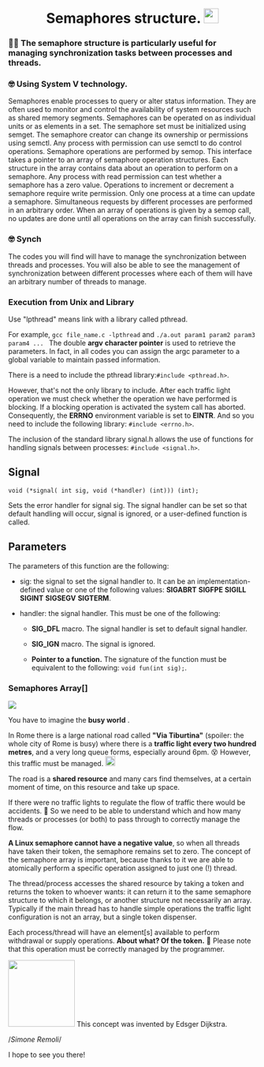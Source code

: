 <h1 align="center">
  Semaphores structure. 
  <img src="https://cdn-icons-png.flaticon.com/512/1189/1189462.png" width="30px"/>
</h1>

### :lotus_position_man: The semaphore structure is particularly useful for managing synchronization tasks between processes and threads.

### :nerd_face: Using System V technology.

Semaphores enable processes to query or alter status information. They are often used to monitor and control the availability of system resources such as shared memory segments. Semaphores can be operated on as individual units or as elements in a set. The semaphore set must be initialized using semget. The semaphore creator can change its ownership or permissions using semctl. Any process with permission can use semctl to do control operations.
Semaphore operations are performed by semop. This interface takes a pointer to an array of semaphore operation structures. Each structure in the array contains data about an operation to perform on a semaphore. Any process with read permission can test whether a semaphore has a zero value. Operations to increment or decrement a semaphore require write permission. 
Only one process at a time can update a semaphore. Simultaneous requests by different processes are performed in an arbitrary order. When an array of operations is given by a semop call, no updates are done until all operations on the array can finish successfully. 

### :nerd_face: Synch

The codes you will find will have to manage the synchronization between threads and processes.
You will also be able to see the management of synchronization between different processes where each of them will have an arbitrary number of threads to manage.

### Execution from Unix and Library

Use "lpthread" means link with a library called pthread.

For example, `gcc file_name.c -lpthread` and  `./a.out param1 param2 param3 param4 ... ` 
The double **argv** **character pointer** is used to retrieve the parameters.
In fact, in all codes you can assign the argc parameter to a global variable to maintain passed information.

There is a need to include the pthread library:`#include <pthread.h>`.

However, that's not the only library to include.
After each traffic light operation we must check whether the operation we have performed is blocking.
If a blocking operation is activated the system call has aborted.
Consequently, the **ERRNO** environment variable is set to **EINTR**.
And so you need to include the following library: `#include <errno.h>`.

The inclusion of the standard library signal.h allows the use of functions for handling signals between processes: `#include <signal.h>`. 

## Signal

```
void (*signal( int sig, void (*handler) (int))) (int);
```
Sets the error handler for signal sig. The signal handler can be set so that default handling will occur, signal is ignored, or a user-defined function is called. 
	
## Parameters
The parameters of this function are the following:
* sig: the signal to set the signal handler to. It can be an implementation-defined value or one of the following values: **SIGABRT** **SIGFPE** **SIGILL** **SIGINT** **SIGSEGV** **SIGTERM**.
* handler: the signal handler. This must be one of the following:

   * **SIG_DFL** macro. The signal handler is set to default signal handler.
  
   * **SIG_IGN** macro. The signal is ignored.
  
   * **Pointer to a function.** The signature of the function must be equivalent to the following: `void fun(int sig);`.
	


	





### Semaphores Array[]

![](https://www.keil.com/pack/doc/CMSIS/RTOS/html/Semaphore.png)

You have to imagine the **busy world** .

In Rome there is a large national road called **"Via Tiburtina"** (spoiler: the whole city of Rome is busy) where there is a **traffic light every two hundred metres**, and a very long queue forms, especially around 6pm. :dizzy_face:
However, this traffic must be managed.  <img src="https://cdn-icons-png.flaticon.com/512/1189/1189462.png" width="20px"/>

The road is a **shared resource** and many cars find themselves, at a certain moment of time, on this resource and take up space.

If there were no traffic lights to regulate the flow of traffic there would be accidents. :woozy_face:
So we need to be able to understand which and how many threads or processes (or both) to pass through to correctly manage the flow.

**A Linux semaphore cannot have a negative value**, so when all threads have taken their token, the semaphore remains set to zero.
The concept of the semaphore array is important, because thanks to it we are able to atomically perform a specific operation assigned to just one (!) thread.

The thread/process accesses the shared resource by taking a token and returns the token to whoever wants: it can return it to the same semaphore structure to which it belongs, or another structure not necessarily an array.
Typically if the main thread has to handle simple operations the traffic light configuration is not an array, but a single token dispenser.

Each process/thread will have an element[s] available to perform withdrawal or supply operations.
**About what? Of the token.** :vertical_traffic_light:
Please note that this operation must be correctly managed by the programmer.

<img src="https://upload.wikimedia.org/wikipedia/commons/thumb/d/d9/Edsger_Wybe_Dijkstra.jpg/800px-Edsger_Wybe_Dijkstra.jpg" width="135px"/>
This concept was invented by Edsger Dijkstra.

/*Simone Remoli*/


I hope to see you there!
